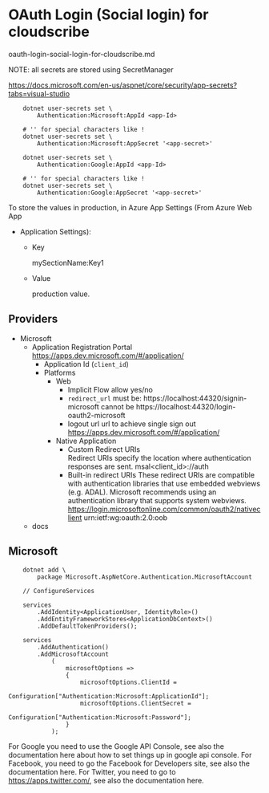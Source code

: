 # OAuth Login (Social login) for cloudscribe

oauth-login-social-login-for-cloudscribe.md

NOTE: all secrets are stored using SecretManager

https://docs.microsoft.com/en-us/aspnet/core/security/app-secrets?tabs=visual-studio

```
	dotnet user-secrets set \
		Authentication:Microsoft:AppId <app-Id>		

	# '' for special characters like !
	dotnet user-secrets set \
		Authentication:Microsoft:AppSecret '<app-secret>'
		
	dotnet user-secrets set \
		Authentication:Google:AppId <app-Id>		

	# '' for special characters like !
	dotnet user-secrets set \
		Authentication:Google:AppSecret '<app-secret>'
```

To store the values in production, in Azure App Settings (From Azure Web App 
- Application Settings):

	*	Key

		mySectionName:Key1

	*	Value
	
		production value. 
		
## Providers		
		
*	Microsoft				
	*	Application Registration Portal
		https://apps.dev.microsoft.com/#/application/
		*	Application Id	(`client_id`)
		*	Platforms
			*	Web
				*	Implicit Flow allow yes/no
				*	`redirect_url`
					must be:
					https://localhost:44320/signin-microsoft
					cannot be
					https://localhost:44320/login-oauth2-microsoft
				*	logout url
					url to achieve single sign out
					https://apps.dev.microsoft.com/#/application/				
			*	Native Application
				*	Custom Redirect URIs   
					Redirect URIs specify the location where authentication 
					responses are sent.
					msal<client_id>://auth
				*	Built-in redirect URIs 
					These redirect URIs are compatible with authentication 
					libraries that use embedded webviews (e.g. ADAL). Microsoft
					recommends using an authentication library that supports 
					system webviews.
					https://login.microsoftonline.com/common/oauth2/nativeclient
					urn:ietf:wg:oauth:2.0:oob
	*	docs
		
		
		
## Microsoft

```
	dotnet add \
		package Microsoft.AspNetCore.Authentication.MicrosoftAccount		
```

```
	// ConfigureServices
	
	services
		.AddIdentity<ApplicationUser, IdentityRole>()
        .AddEntityFrameworkStores<ApplicationDbContext>()
        .AddDefaultTokenProviders();

	services
		.AddAuthentication()
		.AddMicrosoftAccount
			(
				microsoftOptions =>
				{
					microsoftOptions.ClientId = 
						Configuration["Authentication:Microsoft:ApplicationId"];
					microsoftOptions.ClientSecret = 
						Configuration["Authentication:Microsoft:Password"];
				}
			);
```	
	
For Google you need to use the Google API Console, see also the documentation here about how to set things up in google api console.
For Facebook, you need to go the Facebook for Developers site, see also the documentation here.
For Twitter, you need to go to https://apps.twitter.com/, see also the documentation here.
